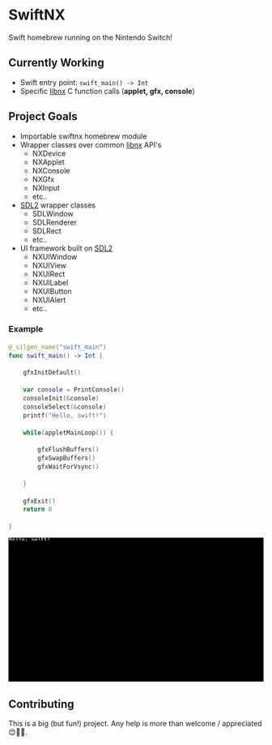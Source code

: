 # SwiftNX
Swift homebrew running on the Nintendo Switch!

## Currently Working
- Swift entry point: `swift_main() -> Int`
- Specific [libnx](https://github.com/switchbrew/libnx) C function calls (**applet, gfx, console**)

## Project Goals
- Importable swiftnx homebrew module
- Wrapper classes over common [libnx](https://github.com/switchbrew/libnx) API's
    - NXDevice
    - NXApplet
    - NXConsole
    - NXGfx
    - NXInput
    - etc..
- [SDL2](https://www.libsdl.org/index.php) wrapper classes
    - SDLWindow
    - SDLRenderer
    - SDLRect
    - etc..
- UI framework built on [SDL2](https://www.libsdl.org/index.php)
    - NXUIWindow
    - NXUIView
    - NXUIRect
    - NXUILabel
    - NXUIButton
    - NXUIAlert
    - etc..

### Example

```swift
@_silgen_name("swift_main")
func swift_main() -> Int {

    gfxInitDefault()

    var console = PrintConsole()
    consoleInit(&console)
    consoleSelect(&console)
    printf("Hello, swift!")

    while(appletMainLoop()) {

        gfxFlushBuffers()
        gfxSwapBuffers()
        gfxWaitForVsync()

    }

    gfxExit()
    return 0

}
```
![Example](assets/example.jpg)

## Contributing
This is a big (but fun!) project. Any help is more than welcome / appreciated 😊🤘🏻.
